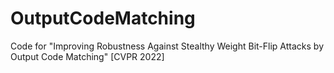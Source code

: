 # OutputCodeMatching
Code for "Improving Robustness Against Stealthy Weight Bit-Flip Attacks by Output Code Matching" [CVPR 2022]
